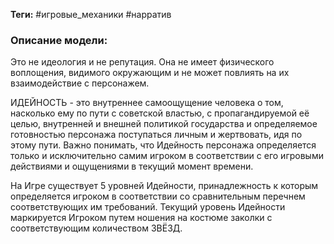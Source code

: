 **Теги:** #игровые_механики #нарратив
### Описание модели:
Это не идеология и не репутация. Она не имеет физического воплощения, видимого окружающим и не может повлиять на их взаимодействие с персонажем.

ИДЕЙНОСТЬ - это внутреннее самоощущение человека о том, насколько ему по пути с советской властью, с пропагандируемой её целью, внутренней и внешней политикой государства и определяемое готовностью персонажа поступаться личным и жертвовать, идя по этому пути. Важно понимать, что Идейность персонажа определяется только и исключительно самим игроком в соответствии с его игровыми действиями и ощущениями в текущий момент времени.

На Игре существует 5 уровней Идейности, принадлежность к которым определяется игроком в соответствии со сравнительным перечнем соответствующих им требований. Текущий уровень Идейности маркируется Игроком путем ношения на костюме заколки с соответствующим количеством ЗВЁЗД.